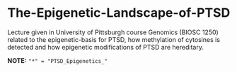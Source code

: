 # The-Epigenetic-Landscape-of-PTSD

Lecture given in University of Pittsburgh course Genomics (BIOSC 1250) related to the epigenetic-basis for PTSD, how methylation of cytosines is detected and how epigenetic modifications of PTSD are hereditary.

**NOTE:** `"*" = "PTSD_Epigenetics_"` 


